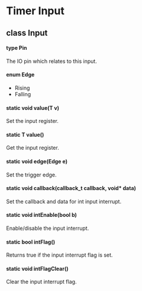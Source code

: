 # Timer Input

## class Input

#### type Pin
The IO pin which relates to this input.

#### enum Edge
* Rising
* Falling

#### static void value(T v)
Set the input register.

#### static T value()
Get the input register.

#### static void edge(Edge e)
Set the trigger edge.

#### static void callback(callback_t callback, void\* data)
Set the callback and data for int input interrupt.

#### static void intEnable(bool b)
Enable/disable the input interrupt.

#### static bool intFlag()
Returns true if the input interrupt flag is set.

#### static void intFlagClear()
Clear the input interrupt flag.
